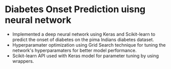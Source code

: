 # Diabetes Onset Prediction uisng neural network
* Implemented a deep neural network using Keras and Scikit-learn to predict the onset of diabetes on the pima Indians diabetes dataset.
* Hyperparamater optimization using Grid Search technique for tuning the network's hyperparamaters for better model performance.
* Scikit-learn API used with Keras model for parameter tuning by using wrappers.

